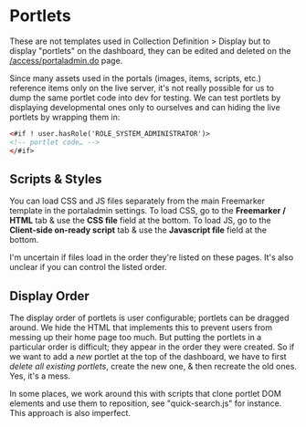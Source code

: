 # Portlets

These are not templates used in Collection Definition > Display but to display "portlets" on the dashboard, they can be edited and deleted on the [/access/portaladmin.do](https://vault.cca.edu/access/portaladmin.do) page.

Since many assets used in the portals (images, items, scripts, etc.) reference items only on the live server, it's not really possible for us to dump the same portlet code into dev for testing. We can test portlets by displaying developmental ones only to ourselves and can hiding the live portlets by wrapping them in:

```html
<#if ! user.hasRole('ROLE_SYSTEM_ADMINISTRATOR')>
<!-- portlet code… -->
</#if>
```

## Scripts & Styles

You can load CSS and JS files separately from the main Freemarker template in the portaladmin settings. To load CSS, go to the **Freemarker / HTML** tab & use the **CSS file** field at the bottom. To load JS, go to the **Client-side on-ready script** tab & use the **Javascript file** field at the bottom.

I'm uncertain if files load in the order they're listed on these pages. It's also unclear if you can control the listed order.

## Display Order

The display order of portlets is user configurable; portlets can be dragged around. We hide the HTML that implements this to prevent users from messing up their home page too much. But putting the portlets in a particular order is difficult; they appear in the order they were created. So if we want to add a _new_ portlet at the top of the dashboard, we have to first _delete all existing portlets_, create the new one, & then recreate the old ones. Yes, it's a mess.

In some places, we work around this with scripts that clone portlet DOM elements and use them to reposition, see "quick-search.js" for instance. This approach is also imperfect.
